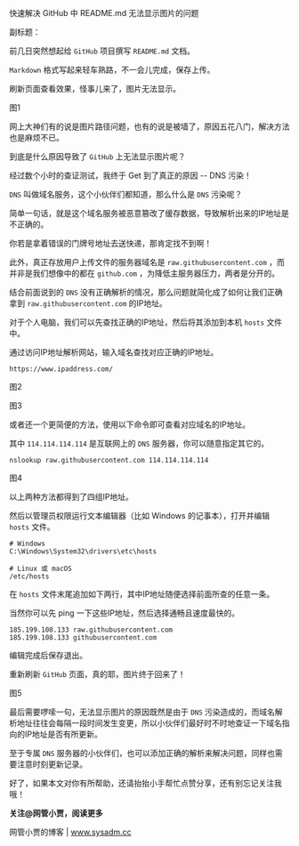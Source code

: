 快速解决 GitHub 中 README.md 无法显示图片的问题

副标题：



前几日突然想起给 `GitHub` 项目撰写 `README.md` 文档。

`Markdown` 格式写起来轻车熟路，不一会儿完成，保存上传。

刷新页面查看效果，怪事儿来了，图片无法显示。

图1



网上大神们有的说是图片路径问题，也有的说是被墙了，原因五花八门，解决方法也是麻烦不已。

到底是什么原因导致了 `GitHub` 上无法显示图片呢？

经过数个小时的查证测试，我终于 Get 到了真正的原因 -- DNS 污染！



`DNS` 叫做域名服务，这个小伙伴们都知道，那么什么是 `DNS` 污染呢？

简单一句话，就是这个域名服务被恶意篡改了缓存数据，导致解析出来的IP地址是不正确的。

你若是拿着错误的门牌号地址去送快递，那肯定找不到啊！



此外，真正存放用户上传文件的服务器域名是 `raw.githubusercontent.com` ，而并非是我们想像中的都在 `github.com` ，为降低主服务器压力，两者是分开的。

结合前面说到的 `DNS` 没有正确解析的情况，那么问题就简化成了如何让我们正确拿到 `raw.githubusercontent.com` 的IP地址。

对于个人电脑，我们可以先查找正确的IP地址，然后将其添加到本机 `hosts` 文件中。



通过访问IP地址解析网站，输入域名查找对应正确的IP地址。

```
https://www.ipaddress.com/
```

图2

图3



或者还一个更简便的方法，使用以下命令即可查看对应域名的IP地址。

其中 `114.114.114.114` 是互联网上的 `DNS` 服务器，你可以随意指定其它的。

```
nslookup raw.githubusercontent.com 114.114.114.114
```

图4



以上两种方法都得到了四组IP地址。

然后以管理员权限运行文本编辑器（比如 Windows 的记事本），打开并编辑 `hosts` 文件。

```
# Windows
C:\Windows\System32\drivers\etc\hosts

# Linux 或 macOS
/etc/hosts
```



在 `hosts` 文件末尾追加如下两行，其中IP地址随便选择前面所查的任意一条。

当然你可以先 ping 一下这些IP地址，然后选择通畅且速度最快的。

```
185.199.108.133 raw.githubusercontent.com
185.199.108.133 githubusercontent.com
```



编辑完成后保存退出。

重新刷新 `GitHub` 页面，真的耶，图片终于回来了！

图5



最后需要啰嗦一句，无法显示图片的原因既然是由于 `DNS` 污染造成的，而域名解析地址往往会每隔一段时间发生变更，所以小伙伴们最好时不时地查证一下域名指向的IP地址是否有所更新。

至于专属 `DNS` 服务器的小伙伴们，也可以添加正确的解析来解决问题，同样也需要注意时刻更新记录。

好了，如果本文对你有所帮助，还请抬抬小手帮忙点赞分享，还有别忘记关注我哦！



**关注@网管小贾，阅读更多**

网管小贾的博客 | www.sysadm.cc